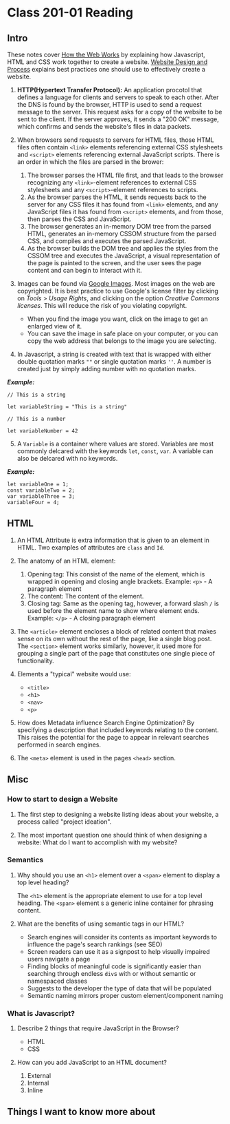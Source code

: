 
# Class 201-01 Reading

## Intro

These notes cover [How the Web Works](https://developer.mozilla.org/en-US/docs/Learn/Getting_started_with_the_web/How_the_Web_works) by explaining how Javascript, HTML and CSS work together to create a website. [Website Design and Process](https://developer.mozilla.org/en-US/docs/Learn/Getting_started_with_the_web/What_will_your_website_look_like) explains best practices one should use to effectively create a website.

1. **HTTP(Hypertext Transfer Protocol):** An application procotol that defines a language for clients and servers to speak to each other. After the DNS is found by the browser, HTTP is used to send a request message to the server. This request asks for a copy of the website to be sent to the client. If the server approves, it sends  a "200 OK" message, which confirms and sends the website's files in data packets.

2. When browsers send requests to servers for HTML files, those HTML files often contain `<link>` elements referencing external CSS stylesheets and `<script>` elements referencing external JavaScript scripts. There is an order in which the files are parsed in the brower:

    1. The browser parses the HTML file first, and that leads to the browser recognizing any `<link>`-element references to external CSS stylesheets and any `<script>`-element references to scripts.
    2. As the browser parses the HTML, it sends requests back to the server for any CSS files it has found from `<link>` elements, and any JavaScript files it has found from `<script>` elements, and from those, then parses the CSS and JavaScript.
    3. The browser generates an in-memory DOM tree from the parsed HTML, generates an in-memory CSSOM structure from the parsed CSS, and compiles and executes the parsed JavaScript.
    4. As the browser builds the DOM tree and applies the styles from the CSSOM tree and executes the JavaScript, a visual representation of the page is painted to the screen, and the user sees the page content and can begin to interact with it.

3. Images can be found via [Google Images](https://www.google.com/imghp?gws_rd=ssl). Most images on the web are copyrighted. It is best practice to use Google's license filter by clicking on *Tools* > *Usage Rights*, and clicking on the option *Creative Commons licenses*. This will reduce the risk of you violating copyright.
    - When you find the image you want, click on the image to get an enlarged view of it.
    - You can save the image in safe place on your computer, or you can copy the web address that belongs to the image you are selecting.

4. In Javascript, a string is created with text that is wrapped with either double quotation marks `""` or single quotation marks `''`. A number is created just by simply adding number with no quotation marks.

***Example:***

```
// This is a string

let variableString = "This is a string"

// This is a number

let variableNumber = 42
```

5. A `Variable` is a container where values are stored. Variables are most commonly delcared with the keywords `let`, `const`, `var`. A variable can also be delcared with no keywords.

***Example:***

```
let variableOne = 1;
const variableTwo = 2;
var variableThree = 3;
variableFour = 4;
```

## HTML

1. An HTML Attribute is extra information that is given to an element in HTML. Two examples of attributes are `class` and `Id`.

2. The anatomy of an HTML element:
    1. Opening tag: This consist of the name of the element, which is wrapped in opening and closing angle brackets. Example: `<p>` - A paragraph element
    2. The content: The content of the element.
    3. Closing tag: Same as the opening tag, however, a forward slash `/` is used before the element name to show where element ends. Example: `</p>` - A closing paragraph element

3. The `<article>` element encloses a block of related content that makes sense on its own without the rest of the page, like a single blog post. The `<section>` element works similarly, however, it used more  for grouping a single part of the page that constitutes one single piece of functionality.

4. Elements a "typical" website would use:
    - `<title>`
    - `<h1>`
    - `<nav>`
    - `<p>`

5. How does Metadata influence Search Engine Optimization? By specifying a description that included keywords relating to the content. This raises the potential for the page to appear in relevant searches performed in search engines.

6. The `<meta>` element is used in the pages `<head>` section.

## Misc

### How to start to design a Website

1. The first step to designing a website listing ideas about your website, a process called "project ideation".

2. The most important question one should think of when designing a website: What do I want to accomplish with my website?

### Semantics

1. Why should you use an `<h1>` element over a `<span>` element to display a top level heading?

    The `<h1>` element is the appropriate element to use for a top level heading. The `<span>` element s a generic inline container for phrasing content.

2. What are the benefits of using semantic tags in our HTML?

    - Search engines will consider its contents as important keywords to influence the page's search rankings (see SEO)
    - Screen readers can use it as a signpost to help visually impaired users navigate a page
    - Finding blocks of meaningful code is significantly easier than searching through endless `div`s with or without semantic or namespaced classes
    - Suggests to the developer the type of data that will be populated
    - Semantic naming mirrors proper custom element/component naming

### What is Javascript?

1. Describe 2 things that require JavaScript in the Browser?
    - HTML
    - CSS

2. How can you add JavaScript to an HTML document?
    1. External
    2. Internal
    3. Inline

## Things I want to know more about
